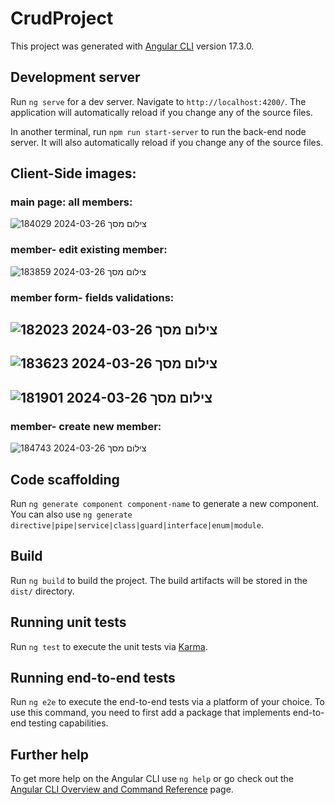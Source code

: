 # CrudProject

This project was generated with [Angular CLI](https://github.com/angular/angular-cli) version 17.3.0.

## Development server

Run `ng serve` for a dev server. Navigate to `http://localhost:4200/`. The application will automatically reload if you change any of the source files.

In another terminal, run `npm run start-server` to run the back-end node server. It will also automatically reload if you change any of the source files.

## Client-Side images:
### main page: all members:
![צילום מסך 2024-03-26 184029](https://github.com/estizeiger/hadasim-home-task/assets/73308036/85249676-cbd0-4c76-a03f-65df529861bd)
### member- edit existing member:
![צילום מסך 2024-03-26 183859](https://github.com/estizeiger/hadasim-home-task/assets/73308036/db37b08b-b161-4ab5-8bbc-a19f3b6bec26)
### member form- fields validations:
![צילום מסך 2024-03-26 182023](https://github.com/estizeiger/hadasim-home-task/assets/73308036/1a4f5867-9ebb-4cb7-b656-efef38f5a096)
-----------------------
![צילום מסך 2024-03-26 183623](https://github.com/estizeiger/hadasim-home-task/assets/73308036/c5348cc4-8446-424c-9ce3-e2089546731e)
-----------------------
![צילום מסך 2024-03-26 181901](https://github.com/estizeiger/hadasim-home-task/assets/73308036/627ecc77-8866-4d45-988b-3d92c5edac0c)
-----------------------
### member- create new member:
![צילום מסך 2024-03-26 184743](https://github.com/estizeiger/hadasim-home-task/assets/73308036/5aed8a58-7e8d-4f13-b64d-c4c389a94d3a)


## Code scaffolding

Run `ng generate component component-name` to generate a new component. You can also use `ng generate directive|pipe|service|class|guard|interface|enum|module`.

## Build

Run `ng build` to build the project. The build artifacts will be stored in the `dist/` directory.

## Running unit tests

Run `ng test` to execute the unit tests via [Karma](https://karma-runner.github.io).

## Running end-to-end tests

Run `ng e2e` to execute the end-to-end tests via a platform of your choice. To use this command, you need to first add a package that implements end-to-end testing capabilities.

## Further help

To get more help on the Angular CLI use `ng help` or go check out the [Angular CLI Overview and Command Reference](https://angular.io/cli) page.
